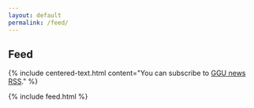 ```yaml
---
layout: default
permalink: /feed/
---
```


## Feed

{% include centered-text.html 
content="You can subscribe to [GGU news RSS](/rss.xml)."
%}

{% include feed.html %}

